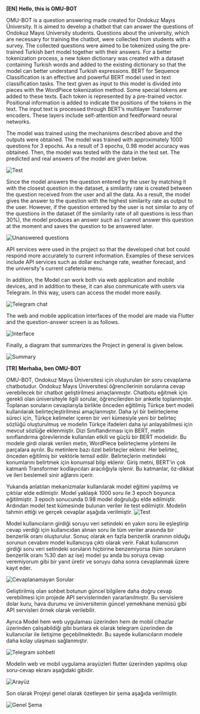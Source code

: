 **[EN]** **Hello, this is OMU-BOT** 

OMU-BOT is a question answering made created for Ondokuz Mayıs Üniversity. It is aimed to develop a chatbot that can answer the questions of Ondokuz Mayıs University students. Questions about the university, which are necessary for training the chatbot, were collected from students with a survey. The collected questions were aimed to be tokenized using the pre-trained Turkish bert model together with their answers. For a better tokenization process, a new token dictionary was created with a dataset containing Turkish words and added to the existing dictionary so that the model can better understand Turkish expressions. BERT for Sequence Classification is an effective and powerful BERT model used in text classification tasks. The text given as input to this model is divided into pieces with the WordPiece tokenization method. Some special tokens are added to these texts. Each token is represented by a pre-trained vector. Positional information is added to indicate the positions of the tokens in the text. The input text is processed through BERT’s multilayer Transformer encoders. These layers include self-attention and feedforward neural networks.

The model was trained using the mechanisms described above and the outputs were obtained. The model was trained with approximately 1000 questions for 3 epochs. As a result of 3 epochs, 0.98 model accuracy was obtained. Then, the model was tested with the data in the test set. The predicted and real answers of the model are given below.

![Test](https://github.com/ahmetust/Omu-bot/blob/main/Screenshot1.png)


Since the model answers the question entered by the user by matching it with the closest question in the dataset, a similarity rate is created between the question received from the user and all the data. As a result, the model gives the answer to the question with the highest similarity rate as output to the user. However, if the question entered by the user is not similar to any of the questions in the dataset (if the similarity rate of all questions is less than 30%), the model produces an answer such as I cannot answer this question at the moment and saves the question to be answered later.

![Unanswered questions](https://github.com/ahmetust/Omu-bot/blob/main/Screenshot4.png)

API services were used in the project so that the developed chat bot could respond more accurately to current information. Examples of these services include API services such as dollar exchange rate, weather forecast, and the university's current cafeteria menu.

In addition, the Model can work both via web application and mobile devices, and in addition to these, it can also communicate with users via Telegram. In this way, users can access the model more easily.

![Telegram chat](https://github.com/ahmetust/Omu-bot/blob/main/Screenshot2.png)


The web and mobile application interfaces of the model are made via Flutter and the question-answer screen is as follows.

![Interface](https://github.com/ahmetust/Omu-bot/blob/main/Screenshot5.png)


Finally, a diagram that summarizes the Project in general is given below.

![Summary](https://github.com/ahmetust/Omu-bot/blob/main/Screenshot3.JPG)

**[TR]**
**Merhaba, ben OMU-BOT** 

OMU-BOT, Ondokuz Mayıs Üniversitesi için oluşturulan bir soru cevaplama chatbotudur. Ondokuz Mayıs Üniversitesi öğrencilerinin sorularına cevap verebilecek bir chatbot geliştirilmesi amaçlanmıştır. Chatbotu eğitmek için gerekli olan üniversiteyle ilgili sorular, öğrencilerden bir anketle toplanmıştır. Toplanan soruların cevaplarıyla birlikte önceden eğitilmiş Türkçe bert modeli kullanılarak belirteçleştirilmesi amaçlanmıştır. Daha iyi bir belirteçleme süreci için, Türkçe kelimeler içeren bir veri kümesiyle yeni bir belirteç sözlüğü oluşturulmuş ve modelin Türkçe ifadeleri daha iyi anlayabilmesi için mevcut sözlüğe eklenmiştir. Dizi Sınıflandırması için BERT, metin sınıflandırma görevlerinde kullanılan etkili ve güçlü bir BERT modelidir. Bu modele girdi olarak verilen metin, WordPiece belirteçleme yöntemi ile parçalara ayrılır. Bu metinlere bazı özel belirteçler eklenir. Her belirteç, önceden eğitilmiş bir vektörle temsil edilir. Belirteçlerin metindeki konumlarını belirtmek için konumsal bilgi eklenir. Giriş metni, BERT'in çok katmanlı Transformer kodlayıcıları aracılığıyla işlenir. Bu katmanlar, öz-dikkat ve ileri beslemeli sinir ağlarını içerir.

Yukarıda anlatılan mekanizmalar kullanılarak model eğitimi yapılmış ve çıktılar elde edilmiştir. Model yaklaşık 1000 soru ile 3 epoch boyunca eğitilmiştir. 3 epoch sonucunda 0.98 model doğruluğu elde edilmiştir. Ardından model test kümesinde bulunan veriler ile test edilmiştir. Modelin tahmin ettiği ve gerçek cevaplar aşağıda verilmiştir.
![Test](https://github.com/ahmetust/Omu-bot/blob/main/Screenshot1.png)

Model kullanıcıların girdiği soruyu veri setindeki en yakın soru ile eşleştirip cevap verdiği için kullanıcıdan alınan soru ile tüm veriler arasında bir benzerlik oranı oluşturulur. Sonuç olarak en fazla benzerlik oranının olduğu sorunun cevabını model kullanıcıya çıktı olarak verir. Fakat kullanıcının girdiği soru veri setindeki soruların hiçbirine benzemiyorsa (tüm soruların benzerlik oranı %30 dan az ise) model şu anda bu soruya cevap veremiyorum gibi bir yanıt üretir ve soruyu daha sonra cevaplanmak üzere kayıt eder.

![Cevaplanamayan Sorular](https://github.com/ahmetust/Omu-bot/blob/main/Screenshot4.png)

Geliştirilmiş olan sohbet botunun güncel bilgilere daha doğru cevap verebilmesi için projede API servislerinden yararlanılmıştır. Bu servislere dolar kuru, hava durumu ve üniversitenin güncel yemekhane menüsü gibi API servisleri örnek olarak verilebilir.


Ayrıca Model hem web uygulaması üzerinden hem de mobil cihazlar üzerinden çalışabildiği gibi bunlara ek olarak telegram üzerinden de kullanıcılar ile iletişime geçebilmektedir. Bu sayede kullanıcıların modele daha kolay ulaşması sağlanmıştır.

![Telegram sohbeti](https://github.com/ahmetust/Omu-bot/blob/main/Screenshot2.png)


Modelin web ve mobil uygulama arayüzleri flutter üzerinden yapılmış olup soru-cevap ekranı aşağıdaki gibidir.

![Arayüz](https://github.com/ahmetust/Omu-bot/blob/main/Screenshot5.png)


Son olarak Projeyi genel olarak özetleyen bir şema aşağıda verilmiştir.


![Genel Şema](https://github.com/ahmetust/Omu-bot/blob/main/Screenshot3.JPG)
